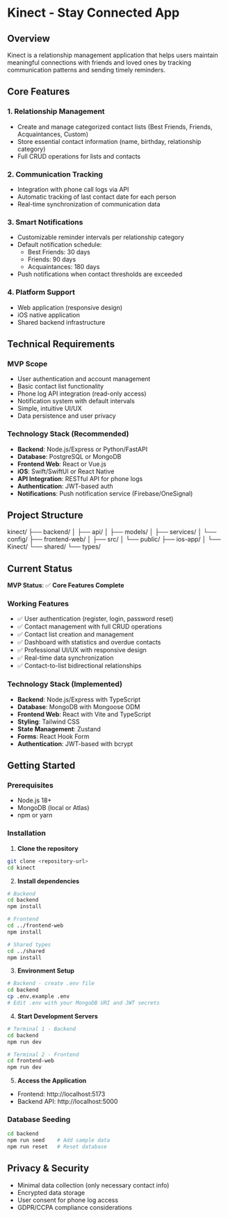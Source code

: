 # Kinect - Stay Connected App

## Overview

Kinect is a relationship management application that helps users maintain meaningful connections with friends and loved ones by tracking communication patterns and sending timely reminders.

## Core Features

### 1. Relationship Management

- Create and manage categorized contact lists (Best Friends, Friends, Acquaintances, Custom)
- Store essential contact information (name, birthday, relationship category)
- Full CRUD operations for lists and contacts

### 2. Communication Tracking

- Integration with phone call logs via API
- Automatic tracking of last contact date for each person
- Real-time synchronization of communication data

### 3. Smart Notifications

- Customizable reminder intervals per relationship category
- Default notification schedule:
  - Best Friends: 30 days
  - Friends: 90 days
  - Acquaintances: 180 days
- Push notifications when contact thresholds are exceeded

### 4. Platform Support

- Web application (responsive design)
- iOS native application
- Shared backend infrastructure

## Technical Requirements

### MVP Scope

- User authentication and account management
- Basic contact list functionality
- Phone log API integration (read-only access)
- Notification system with default intervals
- Simple, intuitive UI/UX
- Data persistence and user privacy

### Technology Stack (Recommended)

- **Backend**: Node.js/Express or Python/FastAPI
- **Database**: PostgreSQL or MongoDB
- **Frontend Web**: React or Vue.js
- **iOS**: Swift/SwiftUI or React Native
- **API Integration**: RESTful API for phone logs
- **Authentication**: JWT-based auth
- **Notifications**: Push notification service (Firebase/OneSignal)

## Project Structure

kinect/
├── backend/
│ ├── api/
│ ├── models/
│ ├── services/
│ └── config/
├── frontend-web/
│ ├── src/
│ └── public/
├── ios-app/
│ └── Kinect/
└── shared/
└── types/

## Current Status

**MVP Status**: ✅ **Core Features Complete**

### Working Features
- ✅ User authentication (register, login, password reset)
- ✅ Contact management with full CRUD operations
- ✅ Contact list creation and management
- ✅ Dashboard with statistics and overdue contacts
- ✅ Professional UI/UX with responsive design
- ✅ Real-time data synchronization
- ✅ Contact-to-list bidirectional relationships

### Technology Stack (Implemented)
- **Backend**: Node.js/Express with TypeScript
- **Database**: MongoDB with Mongoose ODM
- **Frontend Web**: React with Vite and TypeScript
- **Styling**: Tailwind CSS
- **State Management**: Zustand
- **Forms**: React Hook Form
- **Authentication**: JWT-based with bcrypt

## Getting Started

### Prerequisites
- Node.js 18+ 
- MongoDB (local or Atlas)
- npm or yarn

### Installation

1. **Clone the repository**
```bash
git clone <repository-url>
cd kinect
```

2. **Install dependencies**
```bash
# Backend
cd backend
npm install

# Frontend
cd ../frontend-web
npm install

# Shared types
cd ../shared
npm install
```

3. **Environment Setup**
```bash
# Backend - create .env file
cd backend
cp .env.example .env
# Edit .env with your MongoDB URI and JWT secrets
```

4. **Start Development Servers**
```bash
# Terminal 1 - Backend
cd backend
npm run dev

# Terminal 2 - Frontend  
cd frontend-web
npm run dev
```

5. **Access the Application**
- Frontend: http://localhost:5173
- Backend API: http://localhost:5000

### Database Seeding
```bash
cd backend
npm run seed    # Add sample data
npm run reset   # Reset database
```

## Privacy & Security

- Minimal data collection (only necessary contact info)
- Encrypted data storage
- User consent for phone log access
- GDPR/CCPA compliance considerations
